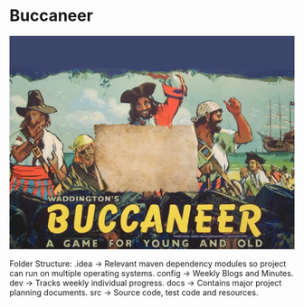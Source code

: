 # Buccaneer

![Screenshot](dev/draft%20code/src/main/resources/com/buccaneer/buccaneer/image/UI_main_menu.png)

Folder Structure:
    .idea   -> Relevant maven dependency modules so project can run on multiple operating systems.
    config  -> Weekly Blogs and Minutes.
    dev     -> Tracks weekly individual progress.
    docs    -> Contains major project planning documents.
    src     -> Source code, test code and resources.
    